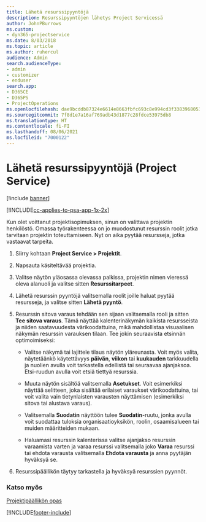 ```yaml
---
title: Lähetä resurssipyyntöjä
description: Resurssipyyntöjen lähetys Project Servicessä
author: JohnPBurrows
ms.custom:
- dyn365-projectservice
ms.date: 8/03/2018
ms.topic: article
ms.author: ruhercul
audience: Admin
search.audienceType:
- admin
- customizer
- enduser
search.app:
- D365CE
- D365PS
- ProjectOperations
ms.openlocfilehash: dae9bcddb87324e6614e8663fbfc693c8e994cd3f33839680531cd17269d764b
ms.sourcegitcommit: 7f8d1e7a16af769adb43d1877c28fdce53975db8
ms.translationtype: HT
ms.contentlocale: fi-FI
ms.lasthandoff: 08/06/2021
ms.locfileid: "7000122"
---
```

# <a name="submit-resource-requests-project-service"></a>Lähetä resurssipyyntöjä (Project Service)

[!include [banner](../includes/psa-now-project-operations.md)]

[!INCLUDE[cc-applies-to-psa-app-1x-2x](../includes/cc-applies-to-psa-app-1x-2x.md)]

Kun olet voittanut projektisopimuksen, sinun on valittava projektin henkilöstö. Omassa työrakenteessa on jo muodostunut resurssin roolit jotka tarvitaan projektin toteuttamiseen. Nyt on aika pyytää resursseja, jotka vastaavat tarpeita.  
  
1.  Siirry kohtaan **Project Service > Projektit**.  
  
2.  Napsauta käsiteltävää projektia.  
  
3.  Valitse näytön yläosassa olevassa palkissa, projektin nimen vieressä oleva alanuoli ja valitse sitten **Resurssitarpeet**.  
  
4.  Lähetä resurssin pyyntöjä valitsemalla roolit joille haluat pyytää resursseja, ja valitse sitten **Lähetä pyyntö**.  
  
5.  Resurssin sitova varaus tehdään sen sijaan valitsemalla rooli ja sitten **Tee sitova varaus**. Tämä näyttää kalenterinäkymän kaikista resursseista ja niiden saatavuudesta värikoodattuina, mikä mahdollistaa visuaalisen näkymän resurssin varauksen tilaan. Tee jokin seuraavista etsinnän optimoimiseksi:  
  
    -   Valitse näkymä tai lajittele tilaus näytön yläreunasta. Voit myös valita, näytetäänkö käytettävyys **päivän**, **viikon** tai **kuukauden** tarkkuudella ja nuolien avulla voit tarkastella edellistä tai seuraavaa ajanjaksoa. Etsi-ruudun avulla voit etsiä tiettyä resurssia.  
  
    -   Muuta näytön sisältöä valitsemalla **Asetukset**. Voit esimerkiksi näyttää selitteen, joka sisältää erilaiset varaukset värikoodattuina, tai voit valita vain tietynlaisten varausten näyttämisen (esimerkiksi sitova tai alustava varaus).  
  
    -   Valitsemalla **Suodatin** näyttöön tulee **Suodatin**-ruutu, jonka avulla voit suodattaa tuloksia organisaatioyksikön, roolin, osaamisalueen tai muiden määritteiden mukaan.  
  
    -   Haluamasi resurssin kalenterissa valitse ajanjakso resurssin varaamista varten ja varaa resurssi valitsemalla joko **Varaa** resurssi tai ehdota varausta valitsemalla **Ehdota varausta** ja anna pyytäjän hyväksyä se.  
  
6.  Resurssipäällikön täytyy tarkastella ja hyväksyä resurssien pyynnöt.  
  
### <a name="see-also"></a>Katso myös  
 [Projektipäällikön opas](../psa/project-manager-guide.md)


[!INCLUDE[footer-include](../includes/footer-banner.md)]